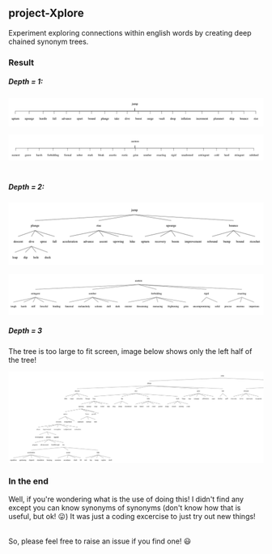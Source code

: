 ## project-Xplore

Experiment exploring connections within english words by creating deep chained synonym trees.

### Result

##### Depth = 1:
![jump](screenshots/jump.png)

![austere](screenshots/austere.png)
#
##### Depth = 2:
![jump](screenshots/jump2.png)

![austere](screenshots/austere2.png)

##### Depth = 3

The tree is too large to fit screen, image below shows 
only the left half of the tree!

![j3](screenshots/jump3.png)

### In the end

Well, if you're wondering what is the use of doing this! I didn't find any except you can know synonyms of synonyms 
(don't know how that is useful, but ok! :stuck_out_tongue:) It was just a coding excercise to just try out new things! 
######
So, please feel free to raise an issue if you find one! :smiley: